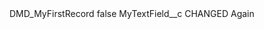 <?xml version="1.0" encoding="UTF-8"?>
<CustomMetadata xmlns="http://soap.sforce.com/2006/04/metadata" xmlns:xsi="http://www.w3.org/2001/XMLSchema-instance" xmlns:xsd="http://www.w3.org/2001/XMLSchema">
    <label>DMD_MyFirstRecord</label>
    <protected>false</protected>
    <values>
        <field>MyTextField__c</field>
        <value xsi:type="xsd:string">CHANGED Again</value>
    </values>
</CustomMetadata>
